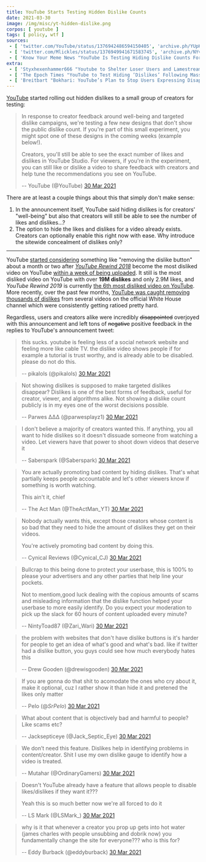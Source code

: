```yaml
---
title: YouTube Starts Testing Hidden Dislike Counts
date: 2021-03-30
image: /img/misc/yt-hidden-dislike.png
corpos: [ youtube ]
tags: [ policy, wtf ]
sources:
 - [ 'twitter.com/YouTube/status/1376942486594150405', 'archive.ph/YUpKS' ]
 - [ 'twitter.com/Mlickles/status/1376949941671583745', 'archive.ph/NYvra' ]
 - [ 'Know Your Meme News "YouTube Is Testing Hiding Dislike Counts For Some Viewers" by Philipp Kachalin (31 Mar 2021)', 'archive.ph/4MT30' ]
extra:
 - [ 'Styxhexenhammer666 "Youtube to Shelter Loser Users and Lamestream Swill By Getting Rid of Dislike Function" on Odysee (1 Apr 2021)', 'odysee.com/@Styxhexenhammer666:2/youtube-to-shelter-loser-users-and:3' ]
 - [ 'The Epoch Times "YouTube to Test Hiding ‘Dislikes’ Following Massive ‘Dislike’ Counts on White House Channel Videos" by Samuel Allegri (31 Mar 2021)', 'archive.ph/FEaLI' ]
 - [ 'Breitbart "Bokhari: YouTube’s Plan to Stop Users Expressing Disapproval of Elites" by Allum Bokhari (3 Apr 2021)', 'archive.ph/GgSMA' ]
---
```


[YouTube](/youtube/) started rolling out hidden dislikes to a small group of
creators for testing:

> In response to creator feedback around well-being and targeted dislike
> campaigns, we're testing a few new designs that don't show the public dislike
> count. If you're part of this small experiment, you might spot one of these
> designs in the coming weeks (example below!).
>
> Creators, you'll still be able to see the exact number of likes and dislikes
> in YouTube Studio. For viewers, if you're in the experiment, you can still
> like or dislike a video to share feedback with creators and help tune the
> recommendations you see on YouTube.
>
> -- YouTube (@YouTube) [30 Mar 2021](https://archive.ph/YUpKS#selection-583.1-911.261)

There are at least a couple things about this that simply don't make sense:

1. In the announcement itself, YouTube said hiding dislikes is for creators'
	 "well-being" but also that creators will still be able to see the number of
	 likes and dislikes...?
2. The option to hide the likes and dislikes for a video already exists.
	 Creators can optionally enable this right now with ease. Why introduce the
	 sitewide concealment of dislikes only?

---

YouTube [started
considering](https://reclaimthenet.org/youtube-getting-rid-dislike-button/)
something like "removing the dislike button" about a month or two after
[_YouTube Rewind 2018_](https://archive.ph/n5YTE) become the most disliked
video on YouTube [within a week of being
uploaded](https://reclaimthenet.org/youtube-rewind-2018-becomes-youtubes-most-disliked/).
It still is the most disliked video on YouTube with over **19M dislikes** and
only 2.9M likes, and _YouTube Rewind 2019_ is currently [the 6th most disliked
video on YouTube](https://archive.ph/2Ifov#selection-933.0-982.0). More
recently, over the past few months, [YouTube was caught removing thousands of
dislikes](https://reclaimthenet.org/youtube-scrubs-thousands-of-dislikes-from-joe-biden-videos-on-official-white-house-channel/)
from several videos on the official White House channel which were consistently
getting ratioed pretty hard.

Regardless, users and creators alike were incredibly ~~disappointed~~ overjoyed
with this announcement and left tons of ~~negative~~ positive feedback in the
replies to YouTube's announcement tweet:

> this sucks. youtube is feeling less of a social network website and feeling
> more like cable TV. the dislike video shows people if for example a tutorial
> is trust worthy, and is already able to be disabled. please do not do this.
>
> -- pikalols (@pikalols) [30 Mar 2021](https://archive.ph/wCADj)

> Not showing dislikes is supposed to make targeted dislikes disappear?
> Dislikes is one of the best forms of feedback, useful for creator, viewer,
> and algorithms alike. Not showing a dislike count publicly is in my eyes one
> of the worst decisions possible.
>
> -- Parwes ΔΔΔ (@parwesplayz1) [30 Mar 2021](https://archive.ph/1hdmj)

> I don't believe a majority of creators wanted this. If anything, you all want
> to hide dislikes so it doesn't dissuade someone from watching a video. Let
> viewers have that power to shoot down videos that deserve it
>
> -- Saberspark (@Saberspark) [30 Mar 2021](https://archive.ph/x3CFv)

> You are actually promoting bad content by hiding dislikes. That's what
> partially keeps people accountable and let's other viewers know if something
> is worth watching.
>
> This ain't it, chief
>
> -- The Act Man (@TheActMan_YT) [30 Mar 2021](https://archive.ph/lP33G)

> Nobody actually wants this, except those creators whose content is so bad
> that they need to hide the amount of dislikes they get on their videos.
>
> You're actively promoting bad content by doing this.
>
> -- Cynical Reviews (@Cynical_CJ) [30 Mar 2021](https://archive.ph/yEJgm)

> Bullcrap to this being done to protect your userbase, this is 100% to please
> your advertisers and any other parties that help line your pockets.
>
> Not to mentiom,good luck dealing with the copious amounts of scams and
> misleading information that the dislike function helped your userbase to more
> easily  identify. Do you expect your moderation to pick up the slack for 60
> hours of content uploaded every minute?
>
> -- NintyToad87 (@Zari_Wari) [30 Mar 2021](https://archive.ph/PD2vO#selection-3259.0-3745.264)

> the problem with websites that don't have dislike buttons is it's harder for
> people to get an idea of what's good and what's bad. like if twitter had a
> dislike button, you guys could see how much everybody hates this
>
> -- Drew Gooden (@drewisgooden) [30 Mar 2021](https://archive.ph/WKEQQ)

> If you are gonna do that shit to acomodate the ones who cry about it, make it
> optional, cuz I rather show it than hide it and pretened the likes only
> matter
>
> -- Pelo (@_SrPelo_) [30 Mar 2021](https://archive.ph/9zj3w)

> What about content that is objectively bad and harmful to people? Like scams
> etc?
>
> -- Jacksepticeye (@Jack_Septic_Eye) [30 Mar 2021](https://archive.ph/qUxLF)

> We don’t need this feature. Dislikes help in identifying problems in
> content/creator. Shit I use my own dislike gauge to identify how a video is
> treated.
>
> -- Mutahar (@OrdinaryGamers) [30 Mar 2021](https://archive.ph/nqEgT)

> Doesn't YouTube already have a feature that allows people to disable
> likes/dislikes if they want it???
>
> Yeah this is so much better now we're all forced to do it
>
> -- LS Mark (@LSMark_) [30 Mar 2021](https://archive.ph/HlVOB)

> why is it that whenever a creator you prop up gets into hot water (james
> charles with people unsubbing and dobrik now) you fundamentally change the
> site for everyone??? who is this for?
>
> -- Eddy Burback (@eddyburback) [30 Mar 2021](https://archive.ph/vzVCC)
